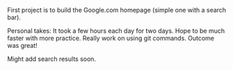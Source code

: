 First project is to build the Google.com homepage (simple one with a search bar).

Personal takes:
It took a few hours each day for two days. Hope to be much faster with more practice.
Really work on using git commands.
Outcome was great! 

Might add search results soon.

